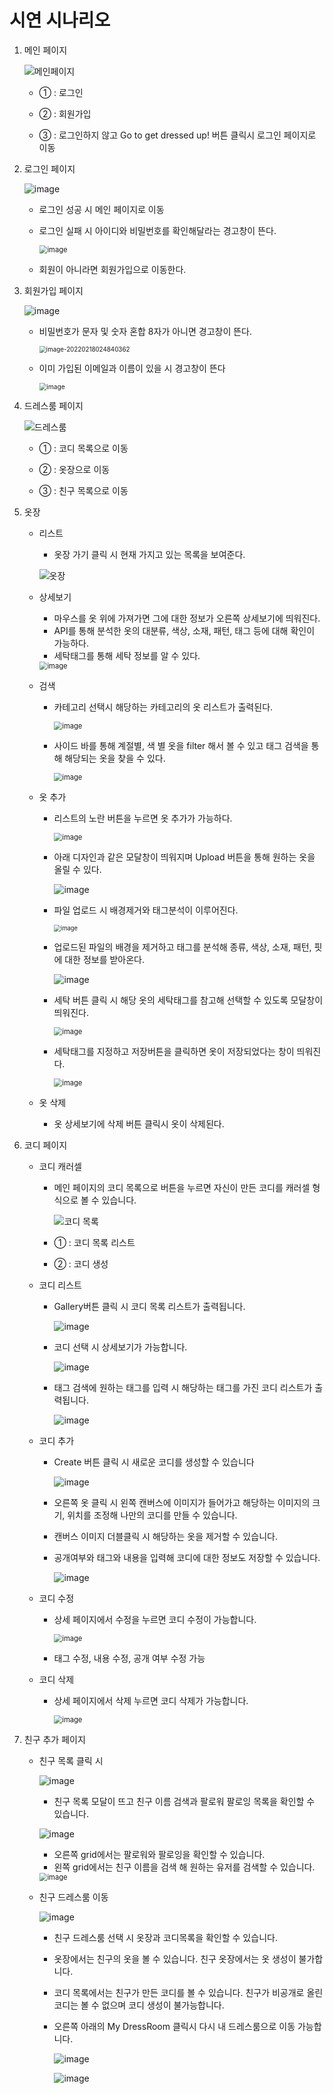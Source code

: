 # 시연 시나리오

1. 메인 페이지

   ![메인페이지](https://user-images.githubusercontent.com/46081043/154604768-183bf9aa-7ffd-4175-a483-52bb8ad9edd0.png)

   - ① : 로그인
   - ② : 회원가입

   - ③ : 로그인하지 않고 Go to get dressed up! 버튼 클릭시 로그인 페이지로 이동

     

2. 로그인 페이지

   ![image](https://user-images.githubusercontent.com/46081043/154604873-d80e2b34-447f-47e5-8420-f5ba17aa24e8.png)

   - 로그인 성공 시 메인 페이지로 이동

   - 로그인 실패 시 아이디와 비밀번호를 확인해달라는 경고창이 뜬다.

     <img src="https://user-images.githubusercontent.com/46081043/154604947-b22c5e75-2d3c-4859-ad07-cc4e75c4a44e.png" alt="image" style="zoom:80%;" />

   - 회원이 아니라면 회원가입으로 이동한다.

     

3. 회원가입 페이지

   ![image](https://user-images.githubusercontent.com/46081043/154605063-cdeff1b1-d0a8-4700-b0c7-cc7eb90aed75.png)

   - 비밀번호가 문자 및 숫자 혼합 8자가 아니면 경고창이 뜬다.

     <img src="C:\Users\SSAFY\AppData\Roaming\Typora\typora-user-images\image-20220218024840362.png" alt="image-20220218024840362" style="zoom:70%;" />

   - 이미 가입된 이메일과 이름이 있을 시 경고창이 뜬다

     <img src="https://user-images.githubusercontent.com/46081043/154604168-ad7e2aaa-9824-48ce-8b2b-1ab2087b1c6e.png" alt="image" style="zoom: 73%;" />
     
     

4. 드레스룸 페이지

   ![드레스룸](https://user-images.githubusercontent.com/46081043/154605352-69539d97-99ae-498e-a6ca-bd71d59dc4d8.png)

   - ① : 코디 목록으로 이동

   - ② : 옷장으로 이동

   - ③ : 친구 목록으로 이동

     

5. 옷장

   - 리스트
     - 옷장 가기 클릭 시 현재 가지고 있는 목록을 보여준다.

     ![옷장](https://user-images.githubusercontent.com/46081043/154605636-ac7a9200-4258-4d8f-9b1e-908cd0877254.png)

   - 상세보기

     - 마우스를 옷 위에 가져가면 그에 대한 정보가 오른쪽 상세보기에 띄워진다.
     - API를 통해 분석한 옷의 대분류, 색상, 소재, 패턴, 태그 등에 대해 확인이 가능하다.
     - 세탁태그를 통해 세탁 정보를 알 수 있다.

     <img src="https://user-images.githubusercontent.com/46081043/154605685-65292a5c-ef99-4eda-9257-05f11b2ad943.png" alt="image" style="zoom:80%;" />

   - 검색

     - 카테고리 선택시 해당하는 카테고리의 옷 리스트가 출력된다.

       <img src="https://user-images.githubusercontent.com/46081043/154605886-45dfa072-a838-4951-9b84-885f7e611cba.png" alt="image" style="zoom:80%;" />

     - 사이드 바를 통해 계절별, 색 별 옷을 filter 해서 볼 수 있고 태그 검색을 통해 해당되는 옷을 찾을 수 있다.

       <img src="https://user-images.githubusercontent.com/46081043/154605818-b48498ba-38d5-458d-8694-eb874146a970.png" alt="image" style="zoom:80%;" />

   - 옷 추가

     - 리스트의 노란 버튼을 누르면 옷 추가가 가능하다.

       <img src="https://user-images.githubusercontent.com/46081043/154552753-0da7b890-92dd-4ab9-a7cd-18fc81501f42.png" alt="image" style="zoom:80%;" />

     - 아래 디자인과 같은 모달창이 띄워지며 Upload 버튼을 통해 원하는 옷을 올릴 수 있다.

       ![image](https://user-images.githubusercontent.com/46081043/154553640-6b7a7839-07ae-45b2-ab6e-2d72661b2ba7.png)

     - 파일 업로드 시 배경제거와 태그분석이 이루어진다.

       <img src="https://user-images.githubusercontent.com/46081043/154554260-9290d26b-de67-4e13-ab1d-be3a98e6a9a0.png" alt="image" style="zoom:67%;" />

     - 업로드된 파일의 배경을 제거하고 태그를 분석해 종류, 색상, 소재, 패턴, 핏 에 대한 정보를 받아온다.

       ![image](https://user-images.githubusercontent.com/46081043/154606027-8b81c5b2-3a89-44fd-a1c5-21bafc81a2f2.png)

     - 세탁 버튼 클릭 시 해당 옷의 세탁태그를 참고해 선택할 수 있도록 모달창이 띄워진다.

       <img src="https://user-images.githubusercontent.com/46081043/154606131-d8f962ba-ecc1-4003-b921-21639f1a6a59.png" alt="image" style="zoom:80%;" />

     - 세탁태그를 지정하고 저장버튼을 클릭하면 옷이 저장되었다는 창이 띄워진다.

       <img src="https://user-images.githubusercontent.com/46081043/154606191-e0860dd8-d87f-41c7-b80b-2fa73a4c573a.png" alt="image" style="zoom:80%;" />

   - 옷 삭제

     - 옷 상세보기에 삭제 버튼 클릭시 옷이 삭제된다.

       

6. 코디 페이지

   - 코디 캐러셀

     - 메인 페이지의 코디 목록으로 버튼을 누르면 자신이 만든 코디를 캐러셀 형식으로 볼 수 있습니다.

       ![코디 목록](https://user-images.githubusercontent.com/46081043/154607690-79fdf433-3f08-495a-b497-db3e90cdfd39.png)

     - ① : 코디 목록 리스트
     - ② : 코디 생성

   - 코디 리스트

     - Gallery버튼 클릭 시 코디 목록 리스트가 출력됩니다.

       ![image](https://user-images.githubusercontent.com/46081043/154607281-414d08c5-8da9-4e90-8e5f-d919aa4d03d4.png)

     - 코디 선택 시 상세보기가 가능합니다.

       ![image](https://user-images.githubusercontent.com/46081043/154607128-208dce54-063f-49e6-8b16-e2f0473e11ec.png)

     - 태그 검색에 원하는 태그를 입력 시 해당하는 태그를 가진 코디 리스트가 출력됩니다.

       ![image](https://user-images.githubusercontent.com/46081043/154607174-99dfc1f0-3937-4e21-aef5-05cf93e8ad8a.png)

   - 코디 추가

     - Create 버튼 클릭 시 새로운 코디를 생성할 수 있습니다

       ![image](https://user-images.githubusercontent.com/46081043/154606911-ae4b3c34-1692-4d79-af06-49d5956f35d2.png)

     - 오른쪽 옷 클릭 시 왼쪽 캔버스에 이미지가 들어가고 해당하는 이미지의 크기, 위치를 조정해 나만의 코디를 만들 수 있습니다.

     - 캔버스 이미지 더블클릭 시 해당하는 옷을 제거할 수 있습니다.

     - 공개여부와 태그와 내용을 입력해 코디에 대한 정보도 저장할 수 있습니다.

       ![image](https://user-images.githubusercontent.com/46081043/154606992-107b3438-ed23-4ebb-bbea-6f6ccd784245.png)

     

   - 코디 수정

     - 상세 페이지에서 수정을 누르면 코디 수정이 가능합니다.

       <img src="https://user-images.githubusercontent.com/46081043/154607735-ee984bfa-8c48-4aa9-9165-65fb6ca31dea.png" alt="image" style="zoom:80%;" />

     - 태그 수정, 내용 수정, 공개 여부 수정 가능

   - 코디 삭제

     - 상세 페이지에서 삭제 누르면 코디 삭제가 가능합니다.

       <img src="https://user-images.githubusercontent.com/46081043/154607855-ec088c73-ae12-459b-b02c-de17f7c51df5.png" alt="image" style="zoom:80%;" />

     

7. 친구 추가 페이지

   - 친구 목록 클릭 시

     ![image](https://user-images.githubusercontent.com/46081043/154606423-5a794965-495e-49c2-87f4-45a9ef9cfbd0.png)

     - 친구 목록 모달이 뜨고 친구 이름 검색과 팔로워 팔로잉 목록을 확인할 수 있습니다.

     ![image](https://user-images.githubusercontent.com/46081043/154606321-c53a671d-1ab6-41c2-8081-087328c97309.png)

     - 오른쪽 grid에서는 팔로워와 팔로잉을 확인할 수 있습니다.
     - 왼쪽 grid에서는 친구 이름을 검색 해 원하는 유저를 검색할 수 있습니다.

     <img src="https://user-images.githubusercontent.com/46081043/154606757-12aa8460-e45e-4791-a669-834f4a35bec0.png" alt="image" style="zoom:80%;" />

   - 친구 드레스룸 이동

     ![image](https://user-images.githubusercontent.com/46081043/154606264-c5df954d-f2f2-4421-8897-a0a6a195033e.png)

     - 친구 드레스룸 선택 시 옷장과 코디목록을 확인할 수 있습니다.

     - 옷장에서는 친구의 옷을 볼 수 있습니다. 친구 옷장에서는 옷 생성이 불가합니다.

     - 코디 목록에서는 친구가 만든 코디를 볼 수 있습니다. 친구가 비공개로 올린 코디는 볼 수 없으며 코디 생성이 불가능합니다.

     - 오른쪽 아래의 My DressRoom 클릭시 다시 내 드레스룸으로 이동 가능합니다.

       ![image](https://user-images.githubusercontent.com/46081043/154607392-1e1dff5a-56f6-4e8d-a407-acade6a08e54.png)

       ![image](https://user-images.githubusercontent.com/46081043/154607448-c51cffda-2e98-47e2-be16-7d6d4e5f5a7e.png)

       